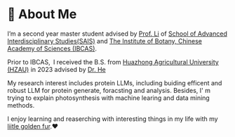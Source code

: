 # 👀 About Me

I’m a second year master student advised by [Prof. Li](https://ib.cas.cn/sourcedb/cn/expert/202312/t20231213_6912346.html) of [School of Advanced Interdisciplinary Studies(SAIS)](https://sais.ucas.ac.cn/index.php/zh/) and [The Institute of Botany, Chinese Academy of Sciences (IBCAS)](https://www.ibcas.ac.cn/).

Prior to IBCAS, I received the B.S. from [Huazhong Agricultural University (HZAU)](https://www.hzau.edu.cn/) in 2023 advised by [Dr. He](https://faculty.hzau.edu.cn/heyanhong/zh_CN/yjgk/107227/list/index.htm)

My research interest includes protein LLMs, including buiding efficent and robust LLM for protein generate, foracsting and analysis. Besides, I' m trying to explain photosynthesis with machine learing and data mining methods.

I enjoy learning and reaserching with interesting things in my life with my [liitle golden fur](https://sun123-cmd.github.io/).❤️